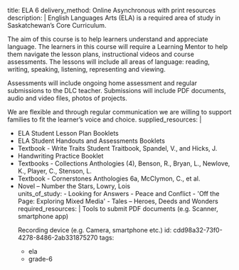 title: ELA 6
delivery_method: Online Asynchronous with print resources
description: |
  English Languages Arts (ELA) is a required area of study in Saskatchewan’s Core Curriculum.
  
  The aim of this course is to help learners understand and appreciate language. The learners in this course will require a Learning Mentor to help them navigate the lesson plans, instructional videos and course assessments. The lessons will include all areas of language:
  reading, writing, speaking, listening, representing and viewing.
  
  Assessments will include ongoing home assessment and regular submissions to the DLC teacher. Submissions will include PDF documents, audio and video files, photos of projects.
  
  We are flexible and through regular communication we are willing to support families to fit the learner’s voice and choice.
supplied_resources: |
  <ul>
  <li>ELA Student Lesson Plan Booklets</li>
  <li>ELA Student Handouts and Assessments Booklets</li>
  <li>Textbook - Write Traits Student Traitbook, Spandel, V., and Hicks, J.</li>
  <li>Handwriting Practice Booklet</li>
  <li>Textbooks - Collections Anthologies (4), Benson, R., Bryan, L., Newlove, K., Player, C., Stenson, L.</li>
  <li>Textbook - Cornerstones Anthologies 6a, McClymon, C., et al.</li>
  <li> Novel – Number the Stars, Lowry, Lois</li>
units_of_study:
  - Looking for Answers
  - Peace and Conflict
  - 'Off the Page: Exploring Mixed Media'
  - Tales – Heroes, Deeds and Wonders
required_resources: |
  Tools to submit PDF documents (e.g. Scanner, smartphone app)
  
  Recording device (e.g. Camera, smartphone etc.)
id: cdd98a32-73f0-4278-8486-2ab331875270
tags:
  - ela
  - grade-6
